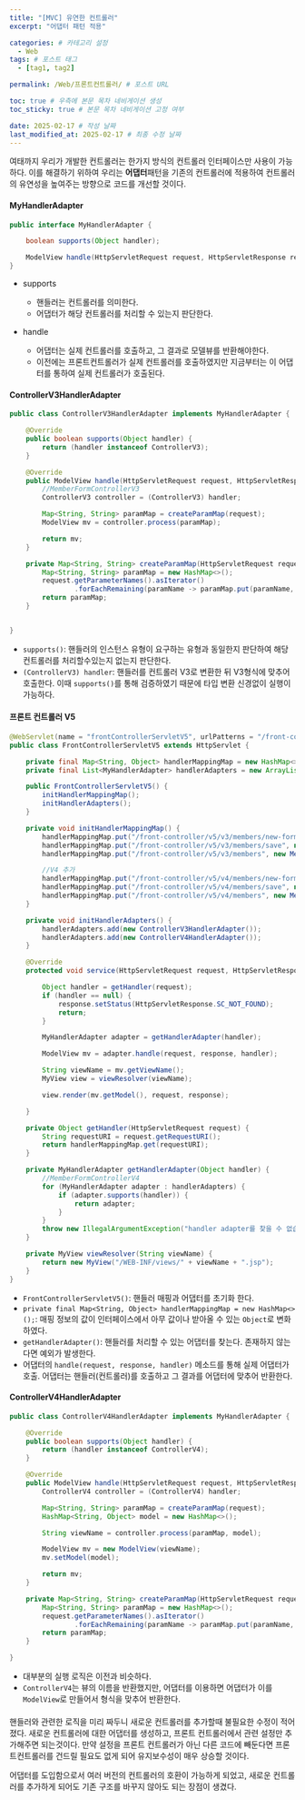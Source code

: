 ```yaml
---
title: "[MVC] 유연한 컨트롤러"
excerpt: "어댑터 패턴 적용"

categories: # 카테고리 설정
  - Web
tags: # 포스트 태그
  - [tag1, tag2]

permalink: /Web/프론트컨트롤러/ # 포스트 URL

toc: true # 우측에 본문 목차 네비게이션 생성
toc_sticky: true # 본문 목차 네비게이션 고정 여부

date: 2025-02-17 # 작성 날짜
last_modified_at: 2025-02-17 # 최종 수정 날짜
---
```


여태까지 우리가 개발한 컨트롤러는 한가지 방식의 컨트롤러 인터페이스만 사용이 가능하다.
이를 해결하기 위하여 우리는 **어댑터**패턴을 기존의 컨트롤러에 적용하여 컨트롤러의 유연성을 높여주는 방향으로 코드를 개선할 것이다.

#### MyHandlerAdapter
```java
public interface MyHandlerAdapter {

    boolean supports(Object handler);

    ModelView handle(HttpServletRequest request, HttpServletResponse response, Object handler) throws ServletException, IOException;
}
```
- supports
	
    - 핸들러는 컨트롤러를 의미한다.
    - 어댑터가 해당 컨트롤러를 처리할 수 있는지 판단한다.
- handle
	
    - 어댑터는 실제 컨트롤러를 호출하고, 그 결과로 모델뷰를 반환해야한다.
    - 이전에는 프론트컨트롤러가 실제 컨트롤러를 호출하였지만 지금부터는 이 어댑터를 통하여 실제 컨트롤러가 호출된다.
    
#### ControllerV3HandlerAdapter
```java
public class ControllerV3HandlerAdapter implements MyHandlerAdapter {

    @Override
    public boolean supports(Object handler) {
        return (handler instanceof ControllerV3);
    }

    @Override
    public ModelView handle(HttpServletRequest request, HttpServletResponse response, Object handler) throws ServletException, IOException {
        //MemberFormControllerV3
        ControllerV3 controller = (ControllerV3) handler;

        Map<String, String> paramMap = createParamMap(request);
        ModelView mv = controller.process(paramMap);

        return mv;
    }

    private Map<String, String> createParamMap(HttpServletRequest request) {
        Map<String, String> paramMap = new HashMap<>();
        request.getParameterNames().asIterator()
                .forEachRemaining(paramName -> paramMap.put(paramName, request.getParameter(paramName)));
        return paramMap;
    }


}
```
- `supports()`: 핸들러의 인스턴스 유형이 요구하는 유형과 동일한지 판단하여 해당 컨트롤러를 처리할수있는지 없는지 판단한다.
- `(ControllerV3) handler`: 핸들러를 컨트롤러 V3로 변환한 뒤 V3형식에 맞추어 호출한다. 이때 `supports()`를 통해 검증하였기 때문에 타입 변환 신경없이 실행이 가능하다.

#### 프론트 컨트롤러 V5

```java
@WebServlet(name = "frontControllerServletV5", urlPatterns = "/front-controller/v5/*")
public class FrontControllerServletV5 extends HttpServlet {

    private final Map<String, Object> handlerMappingMap = new HashMap<>();
    private final List<MyHandlerAdapter> handlerAdapters = new ArrayList<>();

    public FrontControllerServletV5() {
        initHandlerMappingMap();
        initHandlerAdapters();
    }

    private void initHandlerMappingMap() {
        handlerMappingMap.put("/front-controller/v5/v3/members/new-form", new MemberFormControllerV3());
        handlerMappingMap.put("/front-controller/v5/v3/members/save", new MemberSaveControllerV3());
        handlerMappingMap.put("/front-controller/v5/v3/members", new MemberListControllerV3());

        //V4 추가
        handlerMappingMap.put("/front-controller/v5/v4/members/new-form", new MemberFormControllerV4());
        handlerMappingMap.put("/front-controller/v5/v4/members/save", new MemberSaveControllerV4());
        handlerMappingMap.put("/front-controller/v5/v4/members", new MemberListControllerV4());
    }

    private void initHandlerAdapters() {
        handlerAdapters.add(new ControllerV3HandlerAdapter());
        handlerAdapters.add(new ControllerV4HandlerAdapter());
    }

    @Override
    protected void service(HttpServletRequest request, HttpServletResponse response) throws ServletException, IOException {

        Object handler = getHandler(request);
        if (handler == null) {
            response.setStatus(HttpServletResponse.SC_NOT_FOUND);
            return;
        }

        MyHandlerAdapter adapter = getHandlerAdapter(handler);

        ModelView mv = adapter.handle(request, response, handler);

        String viewName = mv.getViewName();
        MyView view = viewResolver(viewName);

        view.render(mv.getModel(), request, response);

    }

    private Object getHandler(HttpServletRequest request) {
        String requestURI = request.getRequestURI();
        return handlerMappingMap.get(requestURI);
    }

    private MyHandlerAdapter getHandlerAdapter(Object handler) {
        //MemberFormControllerV4
        for (MyHandlerAdapter adapter : handlerAdapters) {
            if (adapter.supports(handler)) {
                return adapter;
            }
        }
        throw new IllegalArgumentException("handler adapter를 찾을 수 없습니다. handler=" + handler);
    }

    private MyView viewResolver(String viewName) {
        return new MyView("/WEB-INF/views/" + viewName + ".jsp");
    }
}

```
- `FrontControllerServletV5()`: 핸들러 매핑과 어댑터를 초기화 한다.
- `private final Map<String, Object> handlerMappingMap = new HashMap<>();`: 매핑 정보의 값이 인터페이스에서 아무 값이나 받아올 수 있는 `Object`로 변화하였다.
- `getHandlerAdapter()`: 핸들러를 처리할 수 있는 어댑터를 찾는다. 존재하지 않는다면 예외가 발생한다.
- 어댑터의 `handle(request, response, handler)` 메소드를 통해 실제 어댑터가 호출. 어댑터는 핸들러(컨트롤러)를 호출하고 그 결과를 어댑터에 맞추어 반환한다.

#### ControllerV4HandlerAdapter
```java
public class ControllerV4HandlerAdapter implements MyHandlerAdapter {

    @Override
    public boolean supports(Object handler) {
        return (handler instanceof ControllerV4);
    }

    @Override
    public ModelView handle(HttpServletRequest request, HttpServletResponse response, Object handler) throws ServletException, IOException {
        ControllerV4 controller = (ControllerV4) handler;

        Map<String, String> paramMap = createParamMap(request);
        HashMap<String, Object> model = new HashMap<>();

        String viewName = controller.process(paramMap, model);

        ModelView mv = new ModelView(viewName);
        mv.setModel(model);

        return mv;
    }

    private Map<String, String> createParamMap(HttpServletRequest request) {
        Map<String, String> paramMap = new HashMap<>();
        request.getParameterNames().asIterator()
                .forEachRemaining(paramName -> paramMap.put(paramName, request.getParameter(paramName)));
        return paramMap;
    }

}
```
- 대부분의 실행 로직은 이전과 비슷하다.
- `ControllerV4`는 뷰의 이름을 반환했지만, 어댑터를 이용하면 어댑터가 이를 `ModelView`로 만들어서 형식을 맞추어 반환한다.

#### 



핸들러와 관련한 로직을 미리 짜두니 새로운 컨트롤러를 추가할때 불필요한 수정이 적어졌다.
새로운 컨트롤러에 대한 어댑터를 생성하고, 프론트 컨트롤러에서 관련 설정만 추가해주면 되는것이다.
만약 설정을 프론트 컨트롤러가 아닌 다른 코드에 빼둔다면 프론트컨트롤러를 건드릴 필요도 없게 되어 유지보수성이 매우 상승할 것이다.

어댑터를 도입함으로서 여러 버전의 컨트롤러의 호환이 가능하게 되었고, 새로운 컨트롤러를 추가하게 되어도 기존 구조를 바꾸지 않아도 되는 장점이 생겼다.